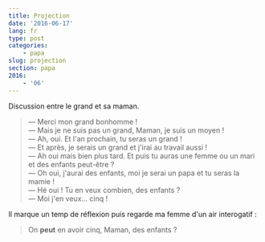 ```yaml
---
title: Projection
date: '2016-06-17'
lang: fr
type: post
categories:
    - papa
slug: projection
section: papa
2016:
    - '06'
---
```


Discussion entre le grand et sa maman.

> — Merci mon grand bonhomme !  
> — Mais je ne suis pas un grand, Maman, je suis un moyen !  
> — Ah, oui. Et l'an prochain, tu seras un grand !  
> — Et après, je serais un grand et j'irai au travail aussi !  
> — Ah oui mais bien plus tard. Et puis tu auras une femme ou un mari et des enfants peut-être ?  
> — Oh oui, j'aurai des enfants, moi je serai un papa et tu seras la mamie !  
> — Hé oui ! Tu en veux combien, des enfants ?  
> — Moi j'en veux… cinq !

Il marque un temp de réflexion puis regarde ma femme d'un air interogatif :

> On **peut** en avoir cinq, Maman, des enfants ?
